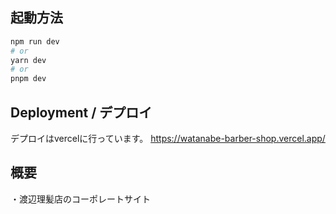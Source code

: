 ## 起動方法

```bash
npm run dev
# or
yarn dev
# or
pnpm dev
```

## Deployment / デプロイ

デプロイはvercelに行っています。
https://watanabe-barber-shop.vercel.app/

## 概要

・渡辺理髪店のコーポレートサイト
